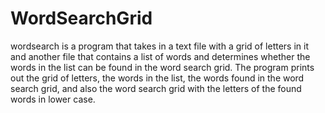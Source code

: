 # WordSearchGrid

wordsearch is a program that takes in a text file with a grid of letters in it and another file that contains a list of words and determines whether the words in the list can be found in the word search grid. The program prints out the grid of letters, the words in the list, the words found in the word search grid, and also the word search grid with the letters of the found words in lower case. 